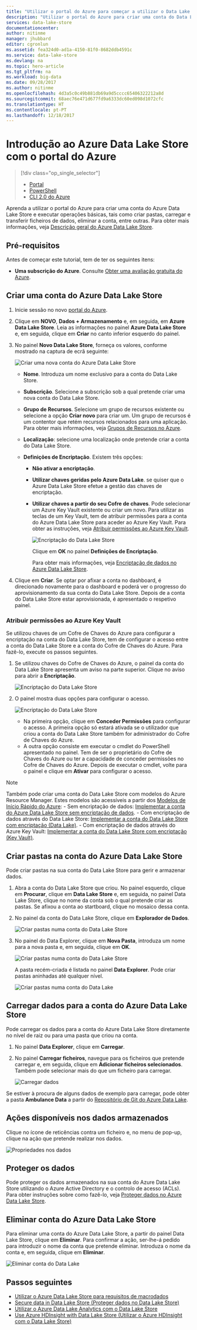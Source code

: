 ```yaml
---
title: "Utilizar o portal do Azure para começar a utilizar o Data Lake Store | Microsoft Docs"
description: "Utilizar o portal do Azure para criar uma conta do Data Lake Store e executar operações básicas no Data Lake Store"
services: data-lake-store
documentationcenter: 
author: nitinme
manager: jhubbard
editor: cgronlun
ms.assetid: fea324d0-ad1a-4150-81f0-8682ddb4591c
ms.service: data-lake-store
ms.devlang: na
ms.topic: hero-article
ms.tgt_pltfrm: na
ms.workload: big-data
ms.date: 09/28/2017
ms.author: nitinme
ms.openlocfilehash: 4d3a5c0c49b881db69a9d5cccc65406322212a8d
ms.sourcegitcommit: 68aec76e471d677fd9a6333dc60ed098d1072cfc
ms.translationtype: HT
ms.contentlocale: pt-PT
ms.lasthandoff: 12/18/2017
---
```

# <a name="get-started-with-azure-data-lake-store-using-the-azure-portal"></a>Introdução ao Azure Data Lake Store com o portal do Azure
> [!div class="op_single_selector"]
> * [Portal](data-lake-store-get-started-portal.md)
> * [PowerShell](data-lake-store-get-started-powershell.md)
> * [CLI 2.0 do Azure](data-lake-store-get-started-cli-2.0.md)
>
> 

Aprenda a utilizar o portal do Azure para criar uma conta do Azure Data Lake Store e executar operações básicas, tais como criar pastas, carregar e transferir ficheiros de dados, eliminar a conta, entre outras. Para obter mais informações, veja [Descrição geral do Azure Data Lake Store](data-lake-store-overview.md).

## <a name="prerequisites"></a>Pré-requisitos
Antes de começar este tutorial, tem de ter os seguintes itens:

* **Uma subscrição do Azure**. Consulte [Obter uma avaliação gratuita do Azure](https://azure.microsoft.com/pricing/free-trial/).

## <a name="create-an-azure-data-lake-store-account"></a>Criar uma conta do Azure Data Lake Store

1. Inicie sessão no novo [portal do Azure](https://portal.azure.com).
2. Clique em **NOVO**, **Dados + Armazenamento** e, em seguida, em **Azure Data Lake Store**. Leia as informações no painel **Azure Data Lake Store** e, em seguida, clique em **Criar** no canto inferior esquerdo do painel.
3. No painel **Novo Data Lake Store**, forneça os valores, conforme mostrado na captura de ecrã seguinte:
   
    ![Criar uma nova conta do Azure Data Lake Store](./media/data-lake-store-get-started-portal/ADL.Create.New.Account.png "Criar uma nova conta do Azure Data Lake")
   
   * **Nome**. Introduza um nome exclusivo para a conta do Data Lake Store.
   * **Subscrição**. Selecione a subscrição sob a qual pretende criar uma nova conta do Data Lake Store.
   * **Grupo de Recursos**. Selecione um grupo de recursos existente ou selecione a opção **Criar novo** para criar um. Um grupo de recursos é um contentor que retém recursos relacionados para uma aplicação. Para obter mais informações, veja [Grupos de Recursos no Azure](../azure-resource-manager/resource-group-overview.md#resource-groups).
   * **Localização**: selecione uma localização onde pretende criar a conta do Data Lake Store.
   * **Definições de Encriptação**. Existem três opções:
     
     * **Não ativar a encriptação**.
     * **Utilizar chaves geridas pelo Azure Data Lake**.  se quiser que o Azure Data Lake Store efetue a gestão das chaves de encriptação.
     * **Utilizar chaves a partir do seu Cofre de chaves**. Pode selecionar um Azure Key Vault existente ou criar um novo. Para utilizar as teclas de um Key Vault, tem de atribuir permissões para a conta do Azure Data Lake Store para aceder ao Azure Key Vault. Para obter as instruções, veja [Atribuir permissões ao Azure Key Vault](#assign-permissions-to-azure-key-vault).
       
        ![Encriptação do Data Lake Store](./media/data-lake-store-get-started-portal/adls-encryption-2.png "Encriptação do Data Lake Store")
       
        Clique em **OK** no painel **Definições de Encriptação**.

        Para obter mais informações, veja [Encriptação de dados no Azure Data Lake Store](./data-lake-store-encryption.md).

4. Clique em **Criar**. Se optar por afixar a conta no dashboard, é direcionado novamente para o dashboard e poderá ver o progresso do aprovisionamento da sua conta do Data Lake Store. Depois de a conta do Data Lake Store estar aprovisionada, é apresentado o respetivo painel.

### <a name="assign-permissions-to-azure-key-vault"></a>Atribuir permissões ao Azure Key Vault
Se utilizou chaves de um Cofre de Chaves do Azure para configurar a encriptação na conta do Data Lake Store, tem de configurar o acesso entre a conta do Data Lake Store e a conta do Cofre de Chaves do Azure. Para fazê-lo, execute os passos seguintes.

1. Se utilizou chaves do Cofre de Chaves do Azure, o painel da conta do Data Lake Store apresenta um aviso na parte superior. Clique no aviso para abrir a **Encriptação**.
   
    ![Encriptação do Data Lake Store](./media/data-lake-store-get-started-portal/adls-encryption-3.png "Encriptação do Data Lake Store")
2. O painel mostra duas opções para configurar o acesso.

    ![Encriptação do Data Lake Store](./media/data-lake-store-get-started-portal/adls-encryption-4.png "Encriptação do Data Lake Store")
   
   * Na primeira opção, clique em **Conceder Permissões** para configurar o acesso. A primeira opção só estará ativada se o utilizador que criou a conta do Data Lake Store também for administrador do Cofre de Chaves do Azure.
   * A outra opção consiste em executar o cmdlet do PowerShell apresentado no painel. Tem de ser o proprietário do Cofre de Chaves do Azure ou ter a capacidade de conceder permissões no Cofre de Chaves do Azure. Depois de executar o cmdlet, volte para o painel e clique em **Ativar** para configurar o acesso.

> [!NOTE]
> Também pode criar uma conta do Data Lake Store com modelos do Azure Resource Manager. Estes modelos são acessíveis a partir dos [Modelos de Início Rápido do Azure](https://azure.microsoft.com/resources/templates/?term=data+lake+store):
    - Sem encriptação de dados: [Implementar a conta do Azure Data Lake Store sem encriptação de dados](https://azure.microsoft.com/resources/templates/101-data-lake-store-no-encryption/).
    - Com encriptação de dados através do Data Lake Store: [Implementar a conta do Data Lake Store com encriptação (Data Lake)](https://azure.microsoft.com/resources/templates/101-data-lake-store-encryption-adls/).
    - Com encriptação de dados através do Azure Key Vault: [Implementar a conta do Data Lake Store com encriptação (Key Vault)](https://azure.microsoft.com/resources/templates/101-data-lake-store-encryption-key-vault/).
> 
> 



## <a name="createfolder"></a>Criar pastas na conta do Azure Data Lake Store
Pode criar pastas na sua conta do Data Lake Store para gerir e armazenar dados.

1. Abra a conta do Data Lake Store que criou. No painel esquerdo, clique em **Procurar**, clique em **Data Lake Store** e, em seguida, no painel Data Lake Store, clique no nome da conta sob o qual pretende criar as pastas. Se afixou a conta ao startboard, clique no mosaico dessa conta.
2. No painel da conta do Data Lake Store, clique em **Explorador de Dados**.
   
    ![Criar pastas numa conta do Data Lake Store](./media/data-lake-store-get-started-portal/ADL.Create.Folder.png "Criar pastas numa conta do Data Lake Store")
3. No painel do Data Explorer, clique em **Nova Pasta**, introduza um nome para a nova pasta e, em seguida, clique em **OK**.
   
    ![Criar pastas numa conta do Data Lake Store](./media/data-lake-store-get-started-portal/ADL.Folder.Name.png "Criar pastas numa conta do Data Lake Store")
   
    A pasta recém-criada é listada no painel **Data Explorer**. Pode criar pastas aninhadas até qualquer nível.
   
    ![Criar pastas numa conta do Data Lake](./media/data-lake-store-get-started-portal/ADL.New.Directory.png "Criar pastas numa conta do Data Lake")

## <a name="uploaddata"></a>Carregar dados para a conta do Azure Data Lake Store
Pode carregar os dados para a conta do Azure Data Lake Store diretamente no nível de raiz ou para uma pasta que criou na conta. 

1. No painel **Data Explorer**, clique em **Carregar**. 
2. No painel **Carregar ficheiros**, navegue para os ficheiros que pretende carregar e, em seguida, clique em **Adicionar ficheiros selecionados**. Também pode selecionar mais do que um ficheiro para carregar.

    ![Carregar dados](./media/data-lake-store-get-started-portal/ADL.New.Upload.File.png "Carregar dados")

Se estiver à procura de alguns dados de exemplo para carregar, pode obter a pasta **Ambulance Data** a partir do [Repositório de Git do Azure Data Lake](https://github.com/MicrosoftBigData/usql/tree/master/Examples/Samples/Data/AmbulanceData).

## <a name="properties"></a>Ações disponíveis nos dados armazenados
Clique no ícone de reticências contra um ficheiro e, no menu de pop-up, clique na ação que pretende realizar nos dados.

![Propriedades nos dados](./media/data-lake-store-get-started-portal/ADL.File.Properties.png "Propriedades nos dados") 

## <a name="secure-your-data"></a>Proteger os dados
Pode proteger os dados armazenados na sua conta do Azure Data Lake Store utilizando o Azure Active Directory e o controlo de acesso (ACLs). Para obter instruções sobre como fazê-lo, veja [Proteger dados no Azure Data Lake Store](data-lake-store-secure-data.md).

## <a name="delete-azure-data-lake-store-account"></a>Eliminar conta do Azure Data Lake Store
Para eliminar uma conta do Azure Data Lake Store, a partir do painel Data Lake Store, clique em **Eliminar**. Para confirmar a ação, ser-lhe-á pedido para introduzir o nome da conta que pretende eliminar. Introduza o nome da conta e, em seguida, clique em **Eliminar**.

![Eliminar conta do Data Lake](./media/data-lake-store-get-started-portal/ADL.Delete.Account.png "Eliminar conta do Data Lake")

## <a name="next-steps"></a>Passos seguintes
* [Utilizar o Azure Data Lake Store para requisitos de macrodados](data-lake-store-data-scenarios.md) 
* [Secure data in Data Lake Store (Proteger dados no Data Lake Store)](data-lake-store-secure-data.md)
* [Utilizar o Azure Data Lake Analytics com o Data Lake Store](../data-lake-analytics/data-lake-analytics-get-started-portal.md)
* [Use Azure HDInsight with Data Lake Store (Utilizar o Azure HDInsight com o Data Lake Store)](data-lake-store-hdinsight-hadoop-use-portal.md)

